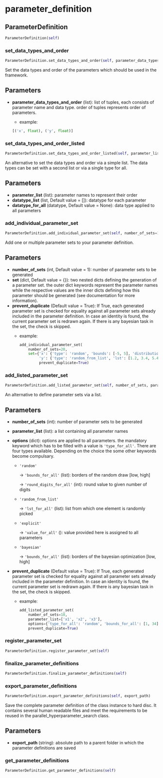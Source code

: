 # parameter_definition

## ParameterDefinition
```python
ParameterDefinition(self)
```

### set_data_types_and_order
```python
ParameterDefinition.set_data_types_and_order(self, parameter_data_types_and_order)
```

Set the data types and order of the parameters which should be used in the framework.

Parameters
----------
- **parameter_data_types_and_order** (list): list of tuples, each consists of parameter name and data type.
order of tuples represents order of parameters.

    - example:
    ```python
    [('x', float), ('y', float)]
    ```

### set_data_types_and_order_listed
```python
ParameterDefinition.set_data_types_and_order_listed(self, parameter_list, datatype_list=[], datatype_for_all=None)
```

An alternative to set the data types and order via a simple list. The data types can be set with a second list
or via a single type for all.

Parameters
----------
- **parameter_list** (list): parameter names to represent their order
- **datatype_list** (list, Default value = []): datatype for each parameter
- **datatype_for_all** (datatype, Default value = None): data type applied to all parameters

### add_individual_parameter_set
```python
ParameterDefinition.add_individual_parameter_set(self, number_of_sets=1, set={}, prevent_duplicate=True)
```

Add one or multiple parameter sets to your parameter definition.

Parameters
----------
- **number_of_sets** (int, Default value = 1): number of parameter sets to be generated
- **set** (dict, Default value = {}): two nested dicts defining the generation of a parameter set. the outer
dict keywords represent the parameter names while the respective values are the inner dicts defining how this
parameter should be generated (see documentation for more information).
- **prevent_duplicate** (Default value = True): If True, each generated parameter set is checked for
equality against all parameter sets already included in the parameter definition. In case an identity is found,
the current parameter set is redrawn again. If there is any bayesian task in the set, the check is skipped.
    - example:

        ```python
        add_individual_parameter_set(
            number_of_sets=20,
            set={'x': {'type': 'random', 'bounds': [-5, 5], 'distribution': 'uniform', 'round_digits': 3},
                 'y': {'type': 'random_from_list', 'lst': [1.2, 3.4, 5.4, 6.3]}},
                 prevent_duplicate=True)
        ```

### add_listed_parameter_set
```python
ParameterDefinition.add_listed_parameter_set(self, number_of_sets, parameter_list, options, prevent_duplicate=True)
```

An alternative to define parameter sets via a list.

Parameters
----------
- **number_of_sets** (int): number of parameter sets to be generated
- **parameter_list** (list): a list containing all parameter names
- **options** (dict): options are applied to all parameters. the mandatory keyword which has to be filled with
a value is ```'type_for_all'```. There are four types available. Depending on the choice the some other
keywords become compulsary.
    - ```'random'```

        -> ```'bounds_for_all'``` (list): borders of the random draw [low, high]

        -> ```'round_digits_for_all'``` (int): round value to given number of digits

    - ```'random_from_list'```

        -> ```'lst_for_all'``` (list): list from which one element is randomly picked

    - ```'explicit'```

        -> ```'value_for_all'``` (): value provided here is assigned to all parameters

    - ```'bayesian'```

        -> ```'bounds_for_all'``` (list): borders of the bayesian optimization [low, high]

- **prevent_duplicate** (Default value = True): If True, each generated parameter set is checked for
equality against all parameter sets already included in the parameter definition. In case an identity is found,
the current parameter set is redrawn again. If there is any bayesian task in the set, the check is skipped.
    - example:

        ```python
        add_listed_parameter_set(
            number_of_sets=10,
            parameter_list=['x1', 'x2', 'x3'],
            options={'type_for_all': 'random', 'bounds_for_all': [1, 34], 'round_digits_for_all': 2},
            prevent_duplicate=True)
        ```

### register_parameter_set
```python
ParameterDefinition.register_parameter_set(self)
```

### finalize_parameter_definitions
```python
ParameterDefinition.finalize_parameter_definitions(self)
```

### export_parameter_definitions
```python
ParameterDefinition.export_parameter_definitions(self, export_path)
```

Save the complete parameter definition of the class instance to hard disc. It contains several human readable
files and meet the requirements to be reused in the parallel_hyperparameter_search class.

Parameters
----------
- **export_path** (string): absolute path to a parent folder in which the parameter definitions are saved

### get_parameter_definitions
```python
ParameterDefinition.get_parameter_definitions(self)
```
